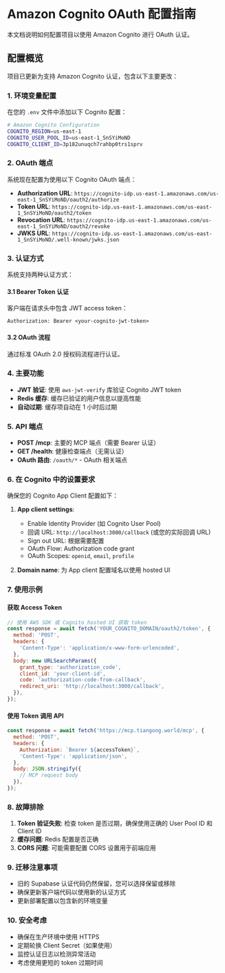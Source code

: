 # Amazon Cognito OAuth 配置指南

本文档说明如何配置项目以使用 Amazon Cognito 进行 OAuth 认证。

## 配置概览

项目已更新为支持 Amazon Cognito 认证，包含以下主要更改：

### 1. 环境变量配置

在您的 `.env` 文件中添加以下 Cognito 配置：

```bash
# Amazon Cognito Configuration
COGNITO_REGION=us-east-1
COGNITO_USER_POOL_ID=us-east-1_SnSYiMoND
COGNITO_CLIENT_ID=3p182unuqch7rahbp0trs1sprv
```

### 2. OAuth 端点

系统现在配置为使用以下 Cognito OAuth 端点：

- **Authorization URL**: `https://cognito-idp.us-east-1.amazonaws.com/us-east-1_SnSYiMoND/oauth2/authorize`
- **Token URL**: `https://cognito-idp.us-east-1.amazonaws.com/us-east-1_SnSYiMoND/oauth2/token`
- **Revocation URL**: `https://cognito-idp.us-east-1.amazonaws.com/us-east-1_SnSYiMoND/oauth2/revoke`
- **JWKS URL**: `https://cognito-idp.us-east-1.amazonaws.com/us-east-1_SnSYiMoND/.well-known/jwks.json`

### 3. 认证方式

系统支持两种认证方式：

#### 3.1 Bearer Token 认证

客户端在请求头中包含 JWT access token：

```http
Authorization: Bearer <your-cognito-jwt-token>
```

#### 3.2 OAuth 流程

通过标准 OAuth 2.0 授权码流程进行认证。

### 4. 主要功能

- **JWT 验证**: 使用 `aws-jwt-verify` 库验证 Cognito JWT token
- **Redis 缓存**: 缓存已验证的用户信息以提高性能
- **自动过期**: 缓存项自动在 1 小时后过期

### 5. API 端点

- **POST /mcp**: 主要的 MCP 端点（需要 Bearer 认证）
- **GET /health**: 健康检查端点（无需认证）
- **OAuth 路由**: `/oauth/*` - OAuth 相关端点

### 6. 在 Cognito 中的设置要求

确保您的 Cognito App Client 配置如下：

1. **App client settings**:
   - Enable Identity Provider (如 Cognito User Pool)
   - 回调 URL: `http://localhost:3000/callback` (或您的实际回调 URL)
   - Sign out URL: 根据需要配置
   - OAuth Flow: Authorization code grant
   - OAuth Scopes: `openid`, `email`, `profile`

2. **Domain name**: 为 App client 配置域名以使用 hosted UI

### 7. 使用示例

#### 获取 Access Token

```javascript
// 使用 AWS SDK 或 Cognito hosted UI 获取 token
const response = await fetch('YOUR_COGNITO_DOMAIN/oauth2/token', {
  method: 'POST',
  headers: {
    'Content-Type': 'application/x-www-form-urlencoded',
  },
  body: new URLSearchParams({
    grant_type: 'authorization_code',
    client_id: 'your-client-id',
    code: 'authorization-code-from-callback',
    redirect_uri: 'http://localhost:3000/callback',
  }),
});
```

#### 使用 Token 调用 API

```javascript
const response = await fetch('https://mcp.tiangong.world/mcp', {
  method: 'POST',
  headers: {
    Authorization: `Bearer ${accessToken}`,
    'Content-Type': 'application/json',
  },
  body: JSON.stringify({
    // MCP request body
  }),
});
```

### 8. 故障排除

1. **Token 验证失败**: 检查 token 是否过期，确保使用正确的 User Pool ID 和 Client ID
2. **缓存问题**: Redis 配置是否正确
3. **CORS 问题**: 可能需要配置 CORS 设置用于前端应用

### 9. 迁移注意事项

- 旧的 Supabase 认证代码仍然保留，您可以选择保留或移除
- 确保更新客户端代码以使用新的认证方式
- 更新部署配置以包含新的环境变量

### 10. 安全考虑

- 确保在生产环境中使用 HTTPS
- 定期轮换 Client Secret（如果使用）
- 监控认证日志以检测异常活动
- 考虑使用更短的 token 过期时间

